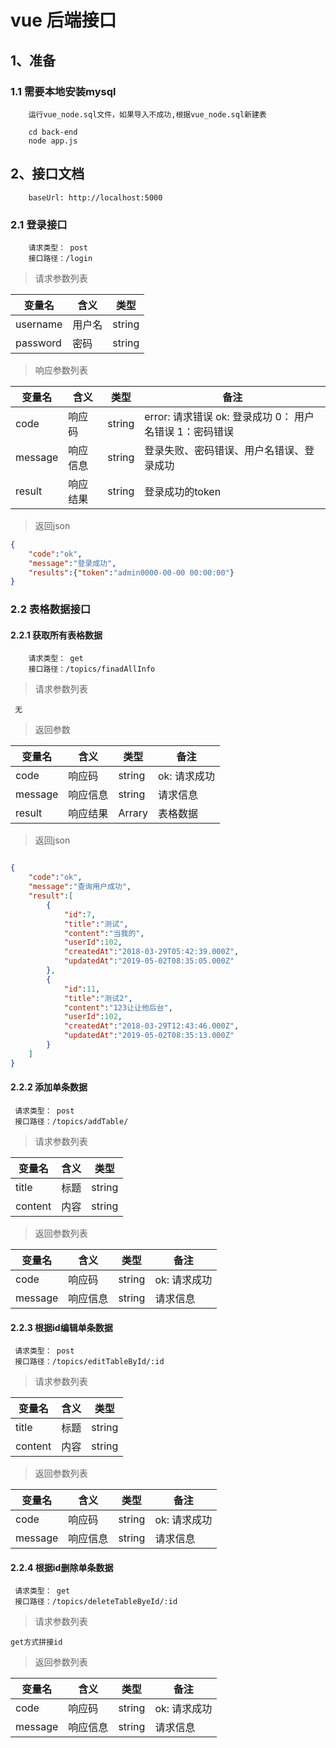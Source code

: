 # vue 后端接口

## 1、准备

### 1.1 需要本地安装mysql

```shell
    运行vue_node.sql文件，如果导入不成功,根据vue_node.sql新建表
```
```
    cd back-end
    node app.js
```


## 2、接口文档

```shell
    baseUrl: http://localhost:5000
```

### 2.1 登录接口

```shell
    请求类型： post
    接口路径：/login
```

> 请求参数列表

| 变量名 |       含义    |       类型       |
|--------|--------------|------------------|
| username| 用户名       | string           |
| password| 密码         | string           |

> 响应参数列表

| 变量名  | 含义         | 类型   | 备注   |
|--------|--------------|--------|----------|
| code    | 响应码       | string|   error: 请求错误 ok: 登录成功 0： 用户名错误 1：密码错误 |
| message | 响应信息      | string | 登录失败、密码错误、用户名错误、登录成功 |
| result | 响应结果       | string | 登录成功的token |

> 返回json

```json
{
    "code":"ok",
    "message":"登录成功",
    "results":{"token":"admin0000-00-00 00:00:00"}
}
```

### 2.2 表格数据接口

#### 2.2.1 获取所有表格数据

```shell
    请求类型： get
    接口路径：/topics/finadAllInfo
```

> 请求参数列表
```shell
 无
```

> 返回参数

| 变量名  | 含义         | 类型   | 备注   |
|--------|--------------|--------|----------|
| code    | 响应码       | string|   ok: 请求成功 |
| message | 响应信息      | string | 请求信息 |
| result | 响应结果       | Arrary | 表格数据 |

> 返回json

```json

{
    "code":"ok",
    "message":"查询用户成功",
    "result":[
        {
            "id":7,
            "title":"测试",
            "content":"当我的",
            "userId":102,
            "createdAt":"2018-03-29T05:42:39.000Z",
            "updatedAt":"2019-05-02T08:35:05.000Z"
        },
        {
            "id":11,
            "title":"测试2",
            "content":"123让让他后台",
            "userId":102,
            "createdAt":"2018-03-29T12:43:46.000Z",
            "updatedAt":"2019-05-02T08:35:13.000Z"
        }
    ]
}
```

#### 2.2.2 添加单条数据

```shell
 请求类型： post
 接口路径：/topics/addTable/
```

> 请求参数列表

| 变量名 |       含义    |       类型       |
|--------|--------------|------------------|
| title| 标题       | string                |
| content| 内容         | string           |

> 返回参数列表

| 变量名  | 含义         | 类型   | 备注   |
|--------|--------------|--------|----------|
| code    | 响应码       | string|   ok: 请求成功 |
| message | 响应信息      | string | 请求信息 |

#### 2.2.3 根据id编辑单条数据

```shell
 请求类型： post
 接口路径：/topics/editTableById/:id
```

> 请求参数列表

| 变量名 |       含义    |       类型       |
|--------|--------------|------------------|
| title| 标题       | string                |
| content| 内容         | string           |

> 返回参数列表

| 变量名  | 含义         | 类型   | 备注   |
|--------|--------------|--------|----------|
| code    | 响应码       | string|   ok: 请求成功 |
| message | 响应信息      | string | 请求信息 |


#### 2.2.4 根据id删除单条数据

```shell
 请求类型： get
 接口路径：/topics/deleteTableByeId/:id
```

> 请求参数列表

```shell
get方式拼接id
```

> 返回参数列表

| 变量名  | 含义         | 类型   | 备注   |
|--------|--------------|--------|----------|
| code    | 响应码       | string|   ok: 请求成功 |
| message | 响应信息      | string | 请求信息 |
